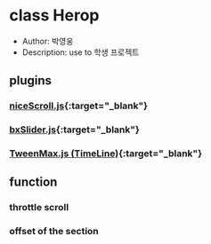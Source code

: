 # class Herop

- Author: 박영웅
- Description: use to 학생 프로젝트

## plugins

### [niceScroll.js](https://github.com/inuyaksa/jquery.nicescroll){:target="_blank"}

### [bxSlider.js](http://bxslider.com/options){:target="_blank"}

### [TweenMax.js (TimeLine)](https://greensock.com/docs/#/HTML5/GSAP/){:target="_blank"}

## function

### throttle scroll

### offset of the section
